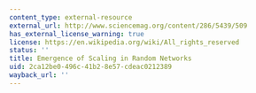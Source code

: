 ```yaml
---
content_type: external-resource
external_url: http://www.sciencemag.org/content/286/5439/509
has_external_license_warning: true
license: https://en.wikipedia.org/wiki/All_rights_reserved
status: ''
title: Emergence of Scaling in Random Networks
uid: 2ca12be0-496c-41b2-8e57-cdeac0212389
wayback_url: ''
---
```

